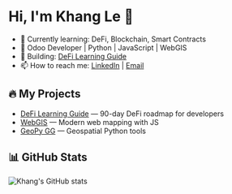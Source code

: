 # Hi, I'm Khang Le 👋

- 🌱 Currently learning: DeFi, Blockchain, Smart Contracts
- 💼 Odoo Developer | Python | JavaScript | WebGIS
- 🚀 Building: [DeFi Learning Guide](https://phukhang2211.github.io/defi/)
- 📫 How to reach me: [LinkedIn](https://www.linkedin.com/in/your-link) | [Email](mailto:phukhang2211@gmail.com)

## 🔥 My Projects
- [DeFi Learning Guide](https://phukhang2211.github.io/defi/) — 90-day DeFi roadmap for developers
- [WebGIS](https://github.com/phukhang2211/webgis) — Modern web mapping with JS
- [GeoPy GG](https://github.com/phukhang2211/geopy_gg) — Geospatial Python tools

## 📊 GitHub Stats
![Khang's GitHub stats](https://github-readme-stats.vercel.app/api?username=phukhang2211&show_icons=true&theme=dark)
